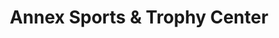 ---
title: "Annex Sports & Trophy Center"
url: /logansport/annex-sports-and-trophy-center/
shop: sports
---